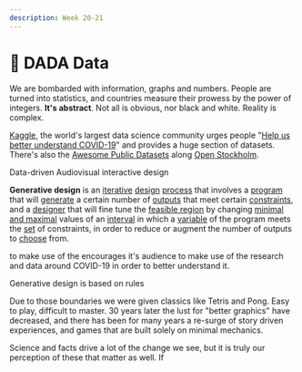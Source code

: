 ```yaml
---
description: Week 20-21
---
```


# 🥈 DADA Data

We are bombarded with information, graphs and numbers. People are turned into statistics, and countries measure their prowess by the power of integers. **It's abstract**. Not all is obvious, nor black and white. Reality is complex.

[Kaggle](https://www.kaggle.com/), the world's largest data science community urges people "[Help us better understand COVID-19](https://www.kaggle.com/covid19)" and provides a huge section of datasets. There's also the [Awesome Public Datasets](https://github.com/awesomedata/awesome-public-datasets) along [Open Stockholm](https://dataportalen.stockholm.se/dataportalen/).

Data-driven Audiovisual interactive design

**Generative design** is an [iterative](https://en.wikipedia.org/wiki/Iteration) [design](https://en.wikipedia.org/wiki/Design) [process](https://en.wikipedia.org/wiki/Process_%28engineering%29) that involves a [program](https://en.wikipedia.org/wiki/Computer_program) that will [generate](https://en.wikipedia.org/wiki/Generator_%28mathematics%29) a certain number of [outputs](https://en.wikipedia.org/wiki/Output_%28computing%29) that meet certain [constraints](https://en.wikipedia.org/wiki/Constraint_%28mathematics%29), and a [designer](https://en.wikipedia.org/wiki/Designer) that will fine tune the [feasible region](https://en.wikipedia.org/wiki/Feasible_region) by changing [minimal and maximal](https://en.wikipedia.org/wiki/Maxima_and_minima) values of an [interval](https://en.wikipedia.org/wiki/Interval_%28mathematics%29) in which a [variable](https://en.wikipedia.org/wiki/Variable_%28mathematics%29) of the program meets the [set](https://en.wikipedia.org/wiki/Set_%28mathematics%29) of constraints, in order to reduce or augment the number of outputs to [choose](https://en.wikipedia.org/wiki/Choice) from.

to make use of the encourages it's audience to make use of the research and data around COVID-19 in order to better understand it.

Generative design is based on rules

Due to those boundaries we were given classics like Tetris and Pong. Easy to play, difficult to master. 30 years later the lust for "better graphics" have decreased, and there has been for many years a re-surge of story driven experiences, and games that are built solely on minimal mechanics.

Science and facts drive a lot of the change we see, but it is truly our perception of these that matter as well. If 

